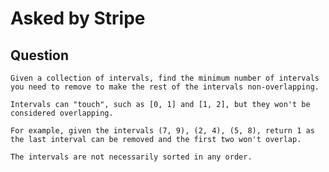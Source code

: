 # Asked by Stripe

## Question

`Given a collection of intervals, find the minimum number of intervals you need to remove to make the rest of the intervals non-overlapping.`

`Intervals can "touch", such as [0, 1] and [1, 2], but they won't be considered overlapping.`

`For example, given the intervals (7, 9), (2, 4), (5, 8), return 1 as the last interval can be removed and the first two won't overlap.`

`The intervals are not necessarily sorted in any order.`
